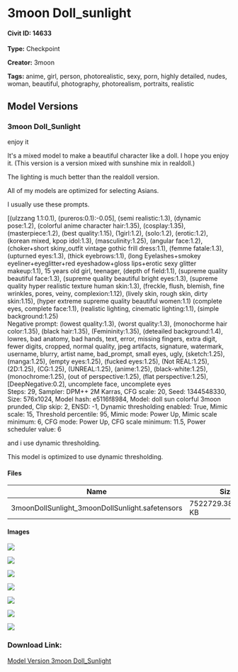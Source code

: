 # 3moon Doll_sunlight

#### Civit ID: 14633

<p></p>

**Type:** Checkpoint

**Creator:** 3moon

**Tags:** anime, girl, person, photorealistic, sexy, porn, highly detailed, nudes, woman, beautiful, photography, photorealism, portraits, realistic

## Model Versions

### 3moon Doll_Sunlight

<p>enjoy it</p><p></p><p>It's a mixed model to make a beautiful character like a doll. I hope you enjoy it. (This version is a version mixed with sunshine mix in realdoll.)</p><p></p><p>The lighting is much better than the realdoll version.</p><p></p><p>All of my models are optimized for selecting Asians.</p><p></p><p>I usually use these prompts.</p><p></p><p>[(ulzzang 1.1:0.1), (pureros:0.1):-0.05], (semi realistic:1.3), (dynamic pose:1.2), (colorful anime character hair:1.35), (cosplay:1.35), (masterpiece:1.2), (best quality:1.15), (1girl:1.2), (solo:1.2), (erotic:1.2), (korean mixed, kpop idol:1.3), (masculinity:1.25), (angular face:1.2), (choker+short skiny_outfit vintage gothic frill dress:1.1), (femme fatale:1.3), (upturned eyes:1.3), (thick eyebrows:1.1), (long Eyelashes+smokey eyeliner+eyeglitter+red eyeshadow+gloss lips+erotic sexy glitter makeup:1.1), 15 years old girl, teenager, (depth of field:1.1), (supreme quality beautiful face:1.3), (supreme quality beautiful bright eyes:1.3), (supreme quality hyper realistic texture human skin:1.3), (freckle, flush, blemish, fine wrinkles, pores, veiny, complexion:1.12), (lively skin, rough skin, dirty skin:1.15), (hyper extreme supreme quality beautiful women:1.1) (complete eyes, complete face:1.1), (realistic lighting, cinematic lighting:1.1), (simple background:1.25)<br />Negative prompt: (lowest quality:1.3), (worst quality:1.3), (monochorme hair color:1.35), (black hair:1.35), (Femininity:1.35), (deteailed background:1.4), lowres, bad anatomy, bad hands, text, error, missing fingers, extra digit, fewer digits, cropped, normal quality, jpeg artifacts, signature, watermark, username, blurry, artist name, bad_prompt, small eyes, ugly, (sketch:1.25), (manga:1.25), (empty eyes:1.25), (fucked eyes:1.25), (Not REAL:1.25), (2D:1.25), (CG:1.25), (UNREAL:1.25), (anime:1.25), (black-white:1.25), (monochrome:1.25), (out of perspective:1.25), (flat perspective:1.25), [DeepNegative:0.2], uncomplete face, uncomplete eyes<br />Steps: 29, Sampler: DPM++ 2M Karras, CFG scale: 20, Seed: 1344548330, Size: 576x1024, Model hash: e5116f8984, Model: doll sun colorful 3moon prunded, Clip skip: 2, ENSD: -1, Dynamic thresholding enabled: True, Mimic scale: 15, Threshold percentile: 95, Mimic mode: Power Up, Mimic scale minimum: 6, CFG mode: Power Up, CFG scale minimum: 11.5, Power scheduler value: 6</p><p></p><p>and i use dynamic thresholding.</p><p>This model is optimized to use dynamic thresholding.</p>

#### Files

| Name | Size | Type | Format | Download Url | AutoV1 | AutoV2 | SHA256 | CRC32 | BLAKE3 |
| --- | --- | --- | --- | --- | --- | --- | --- | --- | --- |
| 3moonDollSunlight_3moonDollSunlight.safetensors | 7522729.383789062 KB | Model | SafeTensor | https://civitai.com/api/download/models/17234 | DE2F2560 | BD51FBD4FE | BD51FBD4FEDA17DDA55C006C1DB50FBE0F48BDDC818691691B39367254070DE8 | ED812763 | 8601B4CF0111AF9E67A3490A704D2856DE6254BEF3011175DB7755B330C8BD5E |

#### Images

<p><img src="https://image.civitai.com/xG1nkqKTMzGDvpLrqFT7WA/d1b496d1-5f6d-4c7c-4a10-b47a8bb2cc00/width=450/175102.jpeg" /></p>

<p><img src="https://image.civitai.com/xG1nkqKTMzGDvpLrqFT7WA/3cb2a52d-c8cd-49f8-622f-988545473a00/width=450/175100.jpeg" /></p>

<p><img src="https://image.civitai.com/xG1nkqKTMzGDvpLrqFT7WA/7b3a746f-6f8f-4792-3382-d6e1cd0f6b00/width=450/175096.jpeg" /></p>

<p><img src="https://image.civitai.com/xG1nkqKTMzGDvpLrqFT7WA/83b3b56d-f524-4d5c-f701-3f548d14d500/width=450/175097.jpeg" /></p>

<p><img src="https://image.civitai.com/xG1nkqKTMzGDvpLrqFT7WA/5cd8bcfe-8d1f-4ffc-740d-e9f1ce884500/width=450/175101.jpeg" /></p>

<p><img src="https://image.civitai.com/xG1nkqKTMzGDvpLrqFT7WA/c42a42f0-f921-451a-c9e1-fa0763489f00/width=450/175099.jpeg" /></p>

<p><img src="https://image.civitai.com/xG1nkqKTMzGDvpLrqFT7WA/3e4a52ee-53a9-4f3a-925f-35d82fbd6700/width=450/175098.jpeg" /></p>

### Download Link:

[Model Version 3moon Doll_Sunlight](https://civitai.com/api/download/models/17234)

